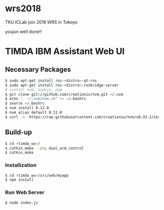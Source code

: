 # wrs2018
TKU ICLab join 2018 WRS in Tokoyo

youjun well done!!

# TIMDA IBM Assistant Web UI

## Necessary Packages
```bash
$ sudo apt-get install ros-<distro>-qt-ros
$ sudo apt-get install ros-<distro>-rosbridge-server
# install nvm, nodejs, npm
$ git clone git://github.com/creationix/nvm.git ~/.nvm
$ echo ". ~/.nvm/nvm.sh" >> ~/.bashrc
$ source ~/.bashrc
$ nvm install 8.12.0
$ nvm alias default 8.12.0
$ curl -o- https://raw.githubusercontent.com/creationix/nvm/v0.33.2/install.sh | bash 
```

## Build-up
```bash
$ cd <timda_ws>/
$ catkin_make --pkg dual_arm_control
$ catkin_make
```
### Installization
```bash
$ cd <timda_ws>/src/web/myapp
$ npm install
```
### Run Web Server
```bash
$ node index.js
```
